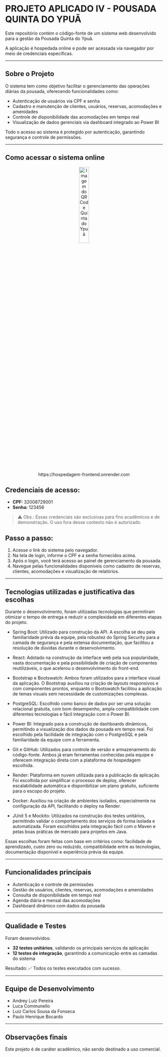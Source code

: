 # PROJETO APLICADO IV - POUSADA QUINTA DO YPUÃ

Este repositório contém o código-fonte de um sistema web desenvolvido para a gestão da Pousada Quinta do Ypuã.

A aplicação é hospedada online e pode ser acessada via navegador por meio de credenciais específicas.

---

## Sobre o Projeto

O sistema tem como objetivo facilitar o gerenciamento das operações diárias da pousada, oferecendo funcionalidades como:

- Autenticação de usuários via CPF e senha
- Cadastro e manutenção de clientes, usuários, reservas, acomodações e amenidades
- Controle de disponibilidade das acomodações em tempo real
- Visualização de dados gerenciais via dashboard integrado ao Power BI

Todo o acesso ao sistema é protegido por autenticação, garantindo segurança e controle de permissões.

---

## Como acessar o sistema online

<div align="center">
  <img src="qrcodes/Quinta%20do%20Ypu%C3%A3.png" alt="Imagem do QR Code Quinta do Ypuã" width="25%" />
</div>

<div align="center">
  https://hospedagem-frontend.onrender.com
</div>

## Credenciais de acesso:

- **CPF:** 32008729001
- **Senha:** 123456

> ⚠️ Obs.: Essas credenciais são exclusivas para fins acadêmicos e de demonstração. O uso fora desse contexto não é autorizado.

## Passo a passo:

1. Acesse o link do sistema pelo navegador.
2. Na tela de login, informe o CPF e a senha fornecidos acima.
3. Após o login, você terá acesso ao painel de gerenciamento da pousada.
4. Navegue pelas funcionalidades disponíveis como cadastro de reservas, clientes, acomodações e visualização de relatórios.

---

## Tecnologias utilizadas e justificativa das escolhas

Durante o desenvolvimento, foram utilizadas tecnologias que permitiram otimizar o tempo de entrega e reduzir a complexidade em diferentes etapas do projeto.

- Spring Boot: Utilizado para construção da API. A escolha se deu pela familiaridade prévia da equipe, pela robustez do Spring Security para a camada de segurança e pela extensa documentação, que facilitou a resolução de dúvidas durante o desenvolvimento.

- React: Adotado na construção da interface web pela sua popularidade, vasta documentação e pela possibilidade de criação de componentes reutilizáveis, o que acelerou o desenvolvimento do front-end.

- Bootstrap e Bootswatch: Ambos foram utilizados para a interface visual da aplicação. O Bootstrap auxiliou na criação de layouts responsivos e com componentes prontos, enquanto o Bootswatch facilitou a aplicação de temas visuais sem necessidade de customizações complexas.

- PostgreSQL: Escolhido como banco de dados por ser uma solução relacional gratuita, com bom desempenho, ampla compatibilidade com diferentes tecnologias e fácil integração com o Power BI.

- Power BI: Integrado para a construção de dashboards dinâmicos, permitindo a visualização dos dados da pousada em tempo real. Foi escolhido pela facilidade de integração com o PostgreSQL e pela familiaridade da equipe com a ferramenta.

- Git e GitHub: Utilizados para controle de versão e armazenamento do código-fonte. Ambos já eram ferramentas conhecidas pela equipe e oferecem integração direta com a plataforma de hospedagem escolhida.

- Render: Plataforma em nuvem utilizada para a publicação da aplicação. Foi escolhida por simplificar o processo de deploy, oferecer escalabilidade automática e disponibilizar um plano gratuito, suficiente para o escopo do projeto.

- Docker: Auxiliou na criação de ambientes isolados, especialmente na configuração da API, facilitando o deploy na Render.

- JUnit 5 e Mockito: Utilizados na construção dos testes unitários, permitindo validar o comportamento dos serviços de forma isolada e automatizada. Foram escolhidos pela integração fácil com o Maven e pelas boas práticas de mercado para projetos em Java.

Essas escolhas foram feitas com base em critérios como: facilidade de aprendizado, custo zero ou reduzido, compatibilidade entre as tecnologias, documentação disponível e experiência prévia da equipe.

---

## Funcionalidades principais

- Autenticação e controle de permissões
- Gestão de usuários, clientes, reservas, acomodações e amenidades
- Consulta de disponibilidade em tempo real
- Agenda diária e mensal das acomodações
- Dashboard dinâmico com dados da pousada

---

## Qualidade e Testes

Foram desenvolvidos:

- **32 testes unitários**, validando os principais serviços da aplicação
- **12 testes de integração**, garantindo a comunicação entre as camadas do sistema

Resultado: ✅ Todos os testes executados com sucesso.

---

## Equipe de Desenvolvimento

- Andrey Luiz Pereira  
- Luca Communello  
- Luiz Carlos Sousa da Fonseca  
- Paulo Henrique Bocardo  

---

## Observações finais

Este projeto é de caráter acadêmico, não sendo destinado a uso comercial. 
